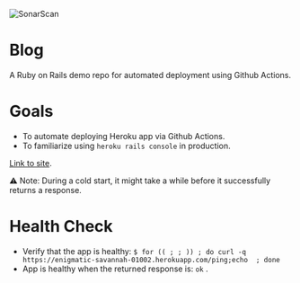 ![SonarScan](https://github.com/hanisahkz/blog/actions/workflows/run-sonarcloud-scan.yml/badge.svg)

# Blog

A Ruby on Rails demo repo for automated deployment using Github Actions.

# Goals

- To automate deploying Heroku app via Github Actions.
- To familiarize using `heroku rails console` in production.

[Link to site](https://enigmatic-savannah-01002.herokuapp.com/).

⚠️ Note: During a cold start, it might take a while before it successfully returns a response.

# Health Check

- Verify that the app is healthy: `$ for (( ; ; )) ; do curl -q https://enigmatic-savannah-01002.herokuapp.com/ping;echo  ; done`
- App is healthy when the returned response is: `ok` .
